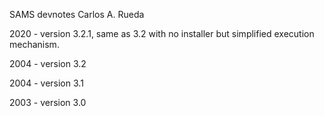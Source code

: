 SAMS devnotes
Carlos A. Rueda

2020 - version 3.2.1, same as 3.2 with no installer but simplified execution mechanism.

2004 - version 3.2

2004 - version 3.1

2003 - version 3.0
